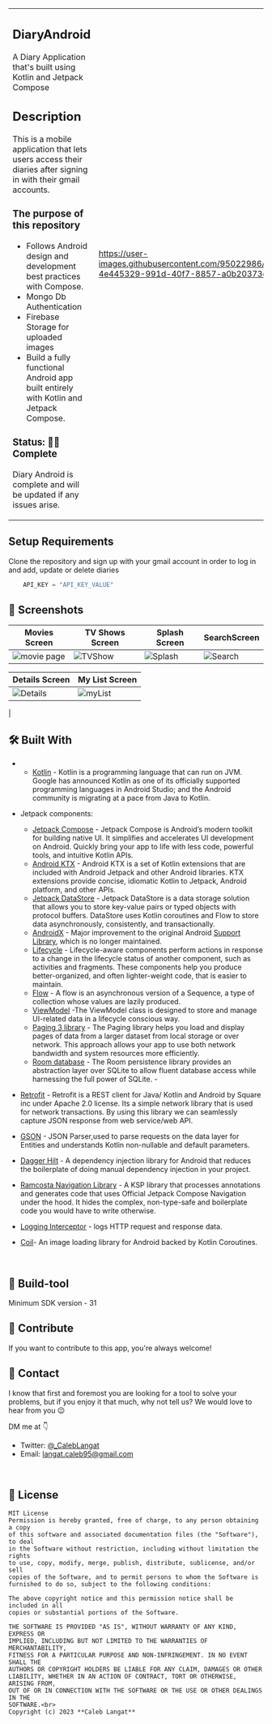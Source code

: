 <table style="width:100%">
  <tr>
  <td>

## DiaryAndroid
<p align="left"> A Diary Application that's built using Kotlin and Jetpack Compose
</p>

## Description
This is a mobile application that lets users access their diaries after signing in with their gmail accounts.

### The purpose of this repository

- Follows Android design and development best practices with Compose.
- Mongo Db Authentication
- Firebase Storage for uploaded images
- Build a fully functional Android app built entirely with Kotlin and Jetpack Compose.

### Status: 👨‍💻 Complete

<p>Diary Android is complete and will be updated if any issues arise.</p>

</td> 
<td>

https://user-images.githubusercontent.com/95022986/198877532-4e445329-991d-40f7-8857-a0b20373cb58.mp4
</td>
</tr>
</table>

## Setup Requirements
Clone the repository and sign up with your gmail account in order to log in and add, update or delete diaries
```gradle
    API_KEY = "API_KEY_VALUE"
```

## 🌚 Screenshots
|   Movies Screen    |  TV Shows Screen    |   Splash Screen   |  SearchScreen |
|---	|---	|---    |---   
| ![movie page](https://user-images.githubusercontent.com/95022986/198876688-2ff49872-45f2-4463-b623-138c07f7493b.jpg)|  ![TVShow](https://user-images.githubusercontent.com/95022986/198876753-a691133a-6488-48c6-b967-045da852009f.jpg)|   ![Splash](https://user-images.githubusercontent.com/95022986/198876845-3cf5842e-9afd-42f9-b9d6-86fee72fb58a.jpg)| ![Search](https://user-images.githubusercontent.com/95022986/198876911-634896bd-5b55-430f-b15b-ac22cfe70a0c.jpg)

|    Details Screen    |  My List Screen    | 
|---	|---
| ![Details](https://user-images.githubusercontent.com/95022986/198876996-b281495f-a390-4e04-a442-ea79af69d95b.jpg)|  ![myList](https://user-images.githubusercontent.com/95022986/198877108-4b70bf09-eb50-4a1c-b855-19b21e27176c.jpg)
|

## 🛠 Built With

- - [Kotlin](https://developer.android.com/kotlin) - Kotlin is a programming language that can run on JVM. Google has announced Kotlin as one of its officially supported programming languages in Android Studio; and the Android community is migrating at a pace from Java to Kotlin.
- Jetpack components:
  - [Jetpack Compose](https://developer.android.com/jetpack/compose) - Jetpack Compose is Android’s modern toolkit for building native UI. It simplifies and accelerates UI development on Android. Quickly bring your app to life with less code, powerful tools, and intuitive Kotlin APIs.
  - [Android KTX](https://developer.android.com/kotlin/ktx.html) - Android KTX is a set of Kotlin extensions that are included with Android Jetpack and other Android libraries. KTX extensions provide concise, idiomatic Kotlin to Jetpack, Android platform, and other APIs.
  -  [Jetpack DataStore](https://developer.android.com/topic/libraries/architecture/datastore) -
     Jetpack DataStore is a data storage solution that allows you to store key-value pairs or typed
     objects with protocol buffers. DataStore uses Kotlin coroutines and Flow to store data
     asynchronously, consistently, and transactionally.
  - [AndroidX](https://developer.android.com/jetpack/androidx) - Major improvement to the original Android [Support Library](https://developer.android.com/topic/libraries/support-library/index), which is no longer maintained.
  - [Lifecycle](https://developer.android.com/topic/libraries/architecture/lifecycle) - Lifecycle-aware components perform actions in response to a change in the lifecycle status of another component, such as activities and fragments. These components help you produce better-organized, and often lighter-weight code, that is easier to maintain.
  - [Flow](https://kotlinlang.org/docs/reference/coroutines/flow.html) - A flow is an asynchronous
    version of a Sequence, a type of collection whose values are lazily produced.
  - [ViewModel](https://developer.android.com/topic/libraries/architecture/viewmodel) -The ViewModel class is designed to store and manage UI-related data in a lifecycle conscious way.
  - [Paging 3 library](https://developer.android.com/topic/libraries/architecture/paging/v3-overview) - The Paging library helps you load and display pages of data from a larger dataset from local storage or over network. This approach allows your app to use both network bandwidth and system resources more efficiently.
  - [Room database](https://developer.android.com/training/data-storage/room) - The Room persistence library provides an abstraction layer over SQLite to allow fluent database access while harnessing the full power of SQLite. -

- [Retrofit](https://square.github.io/retrofit) -  Retrofit is a REST client for Java/ Kotlin and Android by Square inc under Apache 2.0 license. Its a simple network library that is used for network transactions. By using this library we can seamlessly capture JSON response from web service/web API.
- [GSON](https://github.com/square/gson) - JSON Parser,used to parse requests on the data layer for Entities and understands Kotlin non-nullable and default parameters.
- [Dagger Hilt](https://developer.android.com/training/dependency-injection/hilt-android) - A dependency injection library for Android that reduces the boilerplate of doing manual dependency injection in your project.
- [Ramcosta Navigation Library](https://composedestinations.rafaelcosta.xyz/) - A KSP library that processes annotations and generates code that uses Official Jetpack Compose Navigation under the hood. It hides the complex, non-type-safe and boilerplate code you would have to write otherwise.
- [Logging Interceptor](https://github.com/square/okhttp/blob/master/okhttp-logging-interceptor/README.md) -  logs HTTP request and response data.
- [Coil](https://coil-kt.github.io/coil/compose/)- An image loading library for Android backed by Kotlin Coroutines.

<br />

## 🧰 Build-tool
Minimum SDK version - 31

## 🤝 Contribute
If you want to contribute to this app, you're always welcome!
<br>

## 📩 Contact

I know that first and foremost you are looking for a tool to solve your problems, but if you enjoy
it that much, why not tell us? We would love to hear from you 😉

DM me at 👇

* Twitter: <a href="https://twitter.com/_CalebLangat" target="_blank">@_CalebLangat</a>
* Email: langat.caleb95@gmail.com

<br>

## 🔖 License

```
MIT License
Permission is hereby granted, free of charge, to any person obtaining a copy
of this software and associated documentation files (the "Software"), to deal
in the Software without restriction, including without limitation the rights
to use, copy, modify, merge, publish, distribute, sublicense, and/or sell
copies of the Software, and to permit persons to whom the Software is
furnished to do so, subject to the following conditions:

The above copyright notice and this permission notice shall be included in all
copies or substantial portions of the Software.

THE SOFTWARE IS PROVIDED "AS IS", WITHOUT WARRANTY OF ANY KIND, EXPRESS OR
IMPLIED, INCLUDING BUT NOT LIMITED TO THE WARRANTIES OF MERCHANTABILITY,
FITNESS FOR A PARTICULAR PURPOSE AND NON-INFRINGEMENT. IN NO EVENT SHALL THE
AUTHORS OR COPYRIGHT HOLDERS BE LIABLE FOR ANY CLAIM, DAMAGES OR OTHER
LIABILITY, WHETHER IN AN ACTION OF CONTRACT, TORT OR OTHERWISE, ARISING FROM,
OUT OF OR IN CONNECTION WITH THE SOFTWARE OR THE USE OR OTHER DEALINGS IN THE
SOFTWARE.<br>
Copyright (c) 2023 **Caleb Langat**

```
